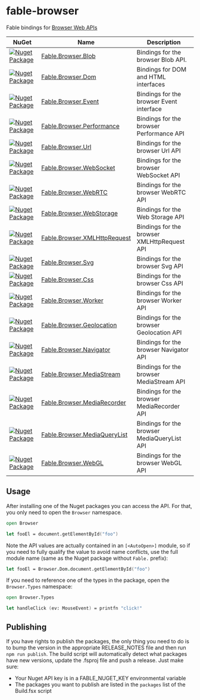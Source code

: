 # fable-browser

Fable bindings for [Browser Web APIs](https://developer.mozilla.org/docs/Web/API)

|NuGet|Name|Description|
|-----|----|-----------|
|[![Nuget Package](https://img.shields.io/nuget/v/Fable.Browser.Blob.svg)](https://www.nuget.org/packages/Fable.Browser.Blob)|[Fable.Browser.Blob](src/Blob)|Bindings for the browser Blob API.|
|[![Nuget Package](https://img.shields.io/nuget/v/Fable.Browser.Dom.svg)](https://www.nuget.org/packages/Fable.Browser.Dom)|[Fable.Browser.Dom](src/Dom)|Bindings for DOM and HTML interfaces|
|[![Nuget Package](https://img.shields.io/nuget/v/Fable.Browser.Event.svg)](https://www.nuget.org/packages/Fable.Browser.Event)|[Fable.Browser.Event](src/Event)|Bindings for the browser Event interface|
|[![Nuget Package](https://img.shields.io/nuget/v/Fable.Browser.Performance.svg)](https://www.nuget.org/packages/Fable.Browser.Performance)|[Fable.Browser.Performance](src/Performance)|Bindings for the browser Performance API|
|[![Nuget Package](https://img.shields.io/nuget/v/Fable.Browser.Url.svg)](https://www.nuget.org/packages/Fable.Browser.Url)|[Fable.Browser.Url](src/Url)|Bindings for the browser Url API|
|[![Nuget Package](https://img.shields.io/nuget/v/Fable.Browser.WebSocket.svg)](https://www.nuget.org/packages/Fable.Browser.WebSocket)|[Fable.Browser.WebSocket](src/WebSocket)|Bindings for the browser WebSocket API|
|[![Nuget Package](https://img.shields.io/nuget/v/Fable.Browser.WebRTC.svg)](https://www.nuget.org/packages/Fable.Browser.WebRTC)|[Fable.Browser.WebRTC](src/WebRTC)|Bindings for the browser WebRTC API|
|[![Nuget Package](https://img.shields.io/nuget/v/Fable.Browser.WebStorage.svg)](https://www.nuget.org/packages/Fable.Browser.WebStorage)|[Fable.Browser.WebStorage](src/WebStorage)|Bindings for the Web Storage API|
|[![Nuget Package](https://img.shields.io/nuget/v/Fable.Browser.XMLHttpRequest.svg)](https://www.nuget.org/packages/Fable.Browser.XMLHttpRequest)|[Fable.Browser.XMLHttpRequest](src/XMLHttpRequest)|Bindings for the browser XMLHttpRequest API|
|[![Nuget Package](https://img.shields.io/nuget/v/Fable.Browser.Svg.svg)](https://www.nuget.org/packages/Fable.Browser.Svg)|[Fable.Browser.Svg](src/Svg)|Bindings for the browser Svg API|
|[![Nuget Package](https://img.shields.io/nuget/v/Fable.Browser.Css.svg)](https://www.nuget.org/packages/Fable.Browser.Css)|[Fable.Browser.Css](src/Css)|Bindings for the browser Css API|
|[![Nuget Package](https://img.shields.io/nuget/v/Fable.Browser.Worker.svg)](https://www.nuget.org/packages/Fable.Browser.Worker)|[Fable.Browser.Worker](src/Worker)|Bindings for the browser Worker API|
|[![Nuget Package](https://img.shields.io/nuget/v/Fable.Browser.Geolocation.svg)](https://www.nuget.org/packages/Fable.Browser.Geolocation)|[Fable.Browser.Geolocation](src/Geolocation)|Bindings for the browser Geolocation API|
|[![Nuget Package](https://img.shields.io/nuget/v/Fable.Browser.Navigator.svg)](https://www.nuget.org/packages/Fable.Browser.Navigator)|[Fable.Browser.Navigator](src/Navigator)|Bindings for the browser Navigator API|
|[![Nuget Package](https://img.shields.io/nuget/v/Fable.Browser.MediaStream.svg)](https://www.nuget.org/packages/Fable.Browser.MediaStream)|[Fable.Browser.MediaStream](src/MediaStream)|Bindings for the browser MediaStream API|
|[![Nuget Package](https://img.shields.io/nuget/v/Fable.Browser.MediaRecorder.svg)](https://www.nuget.org/packages/Fable.Browser.MediaRecorder)|[Fable.Browser.MediaRecorder](src/MediaRecorder)|Bindings for the browser MediaRecorder API|
|[![Nuget Package](https://img.shields.io/nuget/v/Fable.Browser.MediaQueryList.svg)](https://www.nuget.org/packages/Fable.Browser.MediaQueryList)|[Fable.Browser.MediaQueryList](src/MediaQueryList)|Bindings for the browser MediaQueryList API|
|[![Nuget Package](https://img.shields.io/nuget/v/Fable.Browser.WebGL.svg)](https://www.nuget.org/packages/Fable.Browser.WebGL)|[Fable.Browser.WebGL](src/WebGL)|Bindings for the browser WebGL API|

## Usage

After installing one of the Nuget packages you can access the API. For that, you only need to open the `Browser` namespace.

```fsharp
open Browser

let fooEl = document.getElementById("foo")
```

Note the API values are actually contained in an `[<AutoOpen>]` module, so if you need to fully qualify the value to avoid name conflicts, use the full module name (same as the Nuget package without `Fable.` prefix):

```fsharp
let fooEl = Browser.Dom.document.getElementById("foo")
```

If you need to reference one of the types in the package, open the `Browser.Types` namespace:

```fsharp
open Browser.Types

let handleClick (ev: MouseEvent) = printfn "click!"
```

## Publishing

If you have rights to publish the packages, the only thing you need to do is to bump the version in the appropriate RELEASE_NOTES file and then run `npm run publish`. The build script will automatically detect what packages have new versions, update the .fsproj file and push a release. Just make sure:

- Your Nuget API key is in a FABLE_NUGET_KEY environmental variable
- The packages you want to publish are listed in the `packages` list of the Build.fsx script
